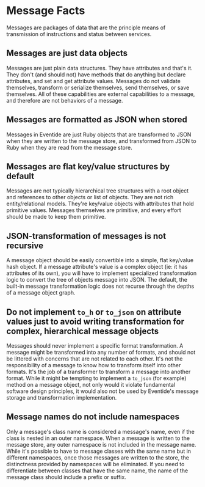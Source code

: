 # Message Facts

Messages are packages of data that are the principle means of transmission of instructions and status between services.

## Messages are just data objects

Messages are just plain data structures. They have attributes and that's it. They don't (and should not) have methods that do anything but declare attributes, and set and get attribute values. Messages do not validate themselves, transform or serialize themselves, send themselves, or save themselves. All of these capabilities are external capabilities to a message, and therefore are not behaviors of a message.

## Messages are formatted as JSON when stored

Messages in Eventide are just Ruby objects that are transformed to JSON when they are written to the message store, and transformed from JSON to Ruby when they are read from the message store.

## Messages are flat key/value structures by default

Messages are not typically hierarchical tree structures with a root object and references to other objects or list of objects. They are not rich entity/relational models. They're key/value objects with attributes that hold primitive values. Messages themselves are primitive, and every effort should be made to keep them primitive.

## JSON-transformation of messages is not recursive

A message object should be easily convertible into a simple, flat key/value hash object. If a message attribute's value is a complex object (ie: it has attributes of its own), you will have to implement specialized transformation logic to convert the tree of objects message into JSON. The default, the built-in message transformation logic does not recurse through the depths of a message object graph.

## Do not implement `to_h` or `to_json` on attribute values just to avoid writing transformation for complex, hierarchical message objects

Messages should never implement a specific format transformation. A message might be transformed into any number of formats, and should not be littered with concerns that are not related to each other. It's not the responsibility of a message to know how to transform itself into other formats. It's the job of a transformer to transform a message into another format. While it might be tempting to implement a `to_json` (for example) method on a message object, not only would it violate fundamental software design principles, it would also not be used by Eventide's message storage and transformation implementation.

## Message names do not include namespaces

Only a message's class name is considered a message's name, even if the class is nested in an outer namespace. When a message is written to the message store, any outer namespace is not included in the message name. While it's possible to have to message classes with the same name but in different namespaces, once those messages are written to the store, the distinctness provided by namespaces will be eliminated. If you need to differentiate between classes that have the same name, the name of the message class should include a prefix or suffix.
